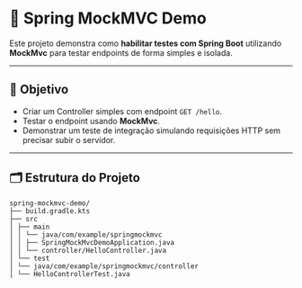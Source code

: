 # 📌 Spring MockMVC Demo

Este projeto demonstra como **habilitar testes com Spring Boot** utilizando **MockMvc** para testar endpoints de forma simples e isolada.

---

## 🚀 Objetivo
- Criar um Controller simples com endpoint `GET /hello`.
- Testar o endpoint usando **MockMvc**.
- Demonstrar um teste de integração simulando requisições HTTP sem precisar subir o servidor.

---

## 🗂 Estrutura do Projeto

```text
spring-mockmvc-demo/
├── build.gradle.kts
├── src
│ ├── main
│ │ └── java/com/example/springmockmvc
│ │ ├── SpringMockMvcDemoApplication.java
│ │ └── controller/HelloController.java
│ └── test
│ └── java/com/example/springmockmvc/controller
│ └── HelloControllerTest.java
```
